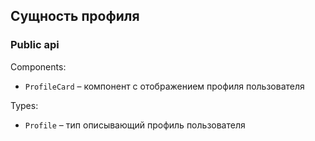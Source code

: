 ## Сущность профиля

### Public api

Components:
  - `ProfileCard` – компонент с отображением профиля пользователя
    
Types:
  - `Profile` – тип описывающий профиль пользователя
